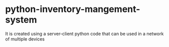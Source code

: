 # python-inventory-mangement-system
It is created using a server-client python code that can be used in a network of multiple devices 
